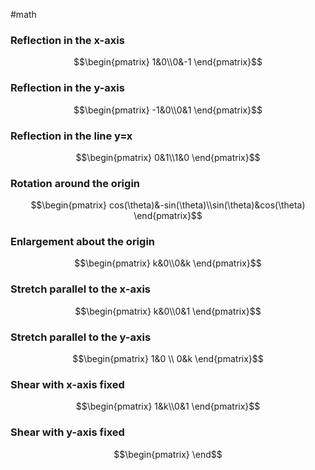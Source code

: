 #math 

### Reflection in the x-axis

$$\begin{pmatrix} 1&0\\0&-1 \end{pmatrix}$$

### Reflection in the y-axis

$$\begin{pmatrix} -1&0\\0&1 \end{pmatrix}$$
### Reflection in the line y=x

$$\begin{pmatrix} 0&1\\1&0 \end{pmatrix}$$

### Rotation around the origin

$$\begin{pmatrix} cos(\theta)&-sin(\theta)\\sin(\theta)&cos(\theta) \end{pmatrix}$$

### Enlargement about the origin

$$\begin{pmatrix} k&0\\0&k \end{pmatrix}$$

### Stretch parallel to the x-axis

$$\begin{pmatrix} k&0\\0&1 \end{pmatrix}$$

### Stretch parallel to the y-axis

$$\begin{pmatrix} 1&0 \\ 0&k \end{pmatrix}$$
### Shear with x-axis fixed

$$\begin{pmatrix} 1&k\\0&1 \end{pmatrix}$$
### Shear with y-axis fixed

$$\begin{pmatrix} \end$$

